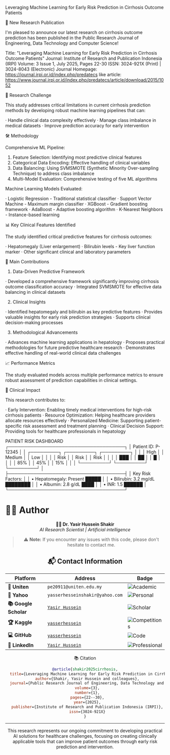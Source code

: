 Leveraging Machine Learning for Early Risk Prediction in Cirrhosis Outcome Patients

📄 New Research Publication

I'm pleased to announce our latest research on cirrhosis outcome prediction has been published in the Public Research Journal of Engineering, Data Technology and Computer Science!

Title: "Leveraging Machine Learning for Early Risk Prediction in Cirrhosis Outcome Patients"
Journal: Institute of Research and Publication Indonesia (IRPI)
Volume: 3 Issue 1, July 2025, Pages 22-30
ISSN: 3024-921X (Print) | 3024-8043 (Electronic)
Journal Homepage: https://journal.irpi.or.id/index.php/predatecs
like article: https://www.journal.irpi.or.id/index.php/predatecs/article/download/2015/1052

🎯 Research Challenge

This study addresses critical limitations in current cirrhosis prediction methods by developing robust machine learning pipelines that can:

· Handle clinical data complexity effectively
· Manage class imbalance in medical datasets
· Improve prediction accuracy for early intervention

🛠️ Methodology

Comprehensive ML Pipeline:

1. Feature Selection: Identifying most predictive clinical features
2. Categorical Data Encoding: Effective handling of clinical variables
3. Data Balancing: Using SVMSMOTE (Synthetic Minority Over-sampling Technique) to address class imbalance
4. Multi-Model Evaluation: Comprehensive testing of five ML algorithms

Machine Learning Models Evaluated:

· Logistic Regression - Traditional statistical classifier
· Support Vector Machine - Maximum margin classifier
· XGBoost - Gradient boosting framework
· AdaBoost - Adaptive boosting algorithm
· K-Nearest Neighbors - Instance-based learning

📊 Key Clinical Features Identified

The study identified critical predictive features for cirrhosis outcomes:

· Hepatomegaly (Liver enlargement)
· Bilirubin levels - Key liver function marker
· Other significant clinical and laboratory parameters

🚀 Main Contributions

1. Data-Driven Predictive Framework

· Developed a comprehensive framework significantly improving cirrhosis outcome classification accuracy
· Integrated SVMSMOTE for effective data balancing in clinical datasets

2. Clinical Insights

· Identified hepatomegaly and bilirubin as key predictive features
· Provides valuable insights for early risk prediction strategies
· Supports clinical decision-making processes

3. Methodological Advancements

· Advances machine learning applications in hepatology
· Proposes practical methodologies for future predictive healthcare research
· Demonstrates effective handling of real-world clinical data challenges

📈 Performance Metrics

The study evaluated models across multiple performance metrics to ensure robust assessment of prediction capabilities in clinical settings.

🏥 Clinical Impact

This research contributes to:

· Early Intervention: Enabling timely medical interventions for high-risk cirrhosis patients
· Resource Optimization: Helping healthcare providers allocate resources effectively
· Personalized Medicine: Supporting patient-specific risk assessment and treatment planning
· Clinical Decision Support: Providing tools for healthcare professionals in hepatology


PATIENT RISK DASHBOARD
┌─────────────────────────────────────┐
│ Patient ID: P-12345                 │
│ ┌─────────┐ ┌─────────┐ ┌─────────┐ │
│ │ High    │ │ Medium  │ │ Low     │ │
│ │ Risk    │ │ Risk    │ │ Risk    │ │
│ │  ███    │ │  ██     │ │  █      │ │
│ │ 85%     │ │ 45%     │ │ 15%     │ │
│ └─────────┘ └─────────┘ └─────────┘ │
├─────────────────────────────────────┤
│ Key Risk Factors:                   │
│ • Hepatomegaly: Present █████       │
│ • Bilirubin: 3.2 mg/dL ████████     │
│ • Albumin: 2.8 g/dL    ████         │
│ • INR: 1.5             ██████       │
└─────────────────────────────────────┘

# 👨‍💻 Author

<div align="center">

**🧑‍🔬 Dr. Yasir Hussein Shakir**  
*AI Research Scientist | Artificial intelligence*



> ⚠️ **Note:** If you encounter any issues with this code, please don't hesitate to contact me.

## 📬 Contact Information

<div align="center">

| Platform | Address | Badge |
|----------|---------|-------|
| **🏫 Uniten** | `pe20911@uniten.edu.my` | ![Academic](https://img.shields.io/badge/%F0%9F%93%A7_Academic-00A2FF?style=flat-square) |
| **📮 Yahoo** | `yasserhesseinshakir@yahoo.com` | ![Personal](https://img.shields.io/badge/%F0%9F%93%A8_Personal-720E9E?style=flat-square) |
| **📚 Google Scholar** | [`Yasir Hussein`](https://scholar.google.com/citations?user=37iNJq0AAAAJ&hl=en) | ![Scholar](https://img.shields.io/badge/%F0%9F%93%9A_Scholar-4285F4?style=flat-square) |
| **🏆 Kaggle** | [`yasserhessein`](https://www.kaggle.com/yasserhessein) | ![Competitions](https://img.shields.io/badge/%F0%9F%A5%87_Competitions-20BEFF?style=flat-square) |
| **💻 GitHub** | [`yasserhessein`](https://github.com/yasserhessein) | ![Code](https://img.shields.io/badge/%F0%9F%90%99_Code-181717?style=flat-square) |
| **💼 LinkedIn** | [`Yasir Hussein`](https://www.linkedin.com/in/yasir-hussein-314a65201/) | ![Professional](https://img.shields.io/badge/%F0%9F%91%94_Professional-0077B5?style=flat-square) |

</div>


📚 Citation

```bibtex
@article{shakir2025cirrhosis,
  title={Leveraging Machine Learning for Early Risk Prediction in Cirrhosis Outcome Patients},
  author={Shakir, Yasir Hussein and colleagues},
  journal={Public Research Journal of Engineering, Data Technology and Computer Science},
  volume={3},
  number={1},
  pages={22--30},
  year={2025},
  publisher={Institute of Research and Publication Indonesia (IRPI)},
  issn={3024-921X}
}
```

---

This research represents our ongoing commitment to developing practical AI solutions for healthcare challenges, focusing on creating clinically applicable tools that can improve patient outcomes through early risk prediction and intervention.